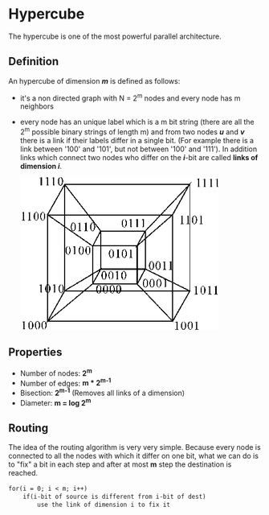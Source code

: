 # Hypercube
The hypercube is one of the most powerful parallel architecture.
## Definition
An hypercube of dimension ***m*** is defined as follows:
- it's a non directed graph with N = 2<sup>m</sup> nodes and every node has m neighbors
- every node has an unique label which is a m bit string (there are all the 2<sup>m</sup> possible binary strings of length m) and from two nodes ***u*** and ***v*** there is a link if their labels differ in a single bit. (For example there is a link between '100' and '101', but not between '100' and '111'). In addition links which connect two nodes who differ on the ***i***-bit are called **links of dimension *i***.


     ![alt](resources/A-4-dimensional-hypercube-interconnection-network.png)

## Properties
- Number of nodes: **2<sup>m</sup>**
- Number of edges: **m * 2<sup>m-1</sup>**
- Bisection: **2<sup>m-1</sup>** (Removes all links of a dimension)
- Diameter: **m = log 2<sup>m</sup>**

## Routing
The idea of the routing algorithm is very very simple. Because every node is connected to all the nodes with which it differ on one bit, what we can do is to "fix" a bit in each step and after at most **m** step the destination is reached.
```
for(i = 0; i < m; i++)
    if(i-bit of source is different from i-bit of dest)
        use the link of dimension i to fix it
```